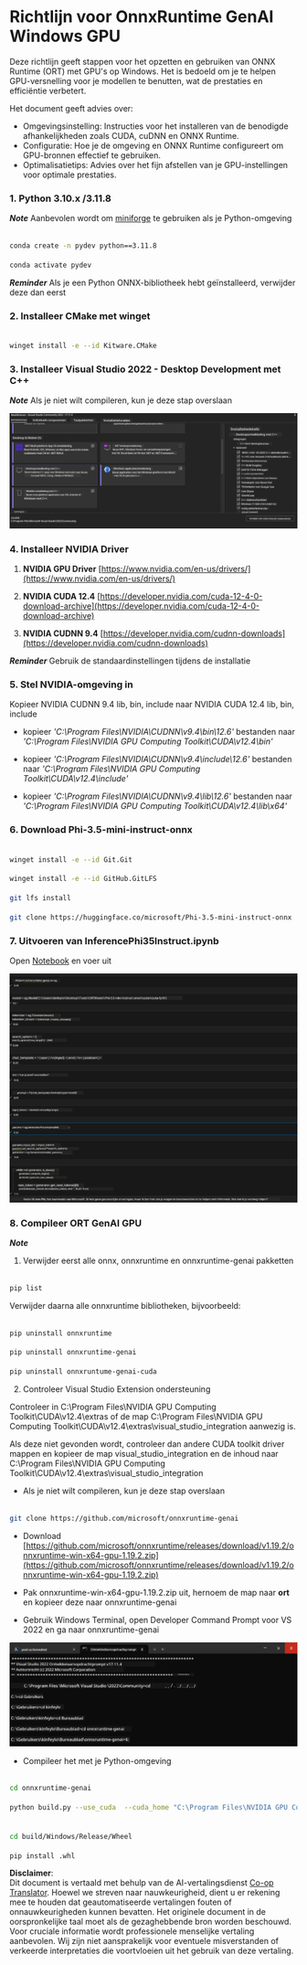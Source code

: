 <!--
CO_OP_TRANSLATOR_METADATA:
{
  "original_hash": "b066fc29c1b2129df84e027cb75119ce",
  "translation_date": "2025-07-17T02:44:54+00:00",
  "source_file": "md/02.Application/01.TextAndChat/Phi3/ORTWindowGPUGuideline.md",
  "language_code": "nl"
}
-->
# **Richtlijn voor OnnxRuntime GenAI Windows GPU**

Deze richtlijn geeft stappen voor het opzetten en gebruiken van ONNX Runtime (ORT) met GPU's op Windows. Het is bedoeld om je te helpen GPU-versnelling voor je modellen te benutten, wat de prestaties en efficiëntie verbetert.

Het document geeft advies over:

- Omgevingsinstelling: Instructies voor het installeren van de benodigde afhankelijkheden zoals CUDA, cuDNN en ONNX Runtime.
- Configuratie: Hoe je de omgeving en ONNX Runtime configureert om GPU-bronnen effectief te gebruiken.
- Optimalisatietips: Advies over het fijn afstellen van je GPU-instellingen voor optimale prestaties.

### **1. Python 3.10.x /3.11.8**

   ***Note*** Aanbevolen wordt om [miniforge](https://github.com/conda-forge/miniforge/releases/latest/download/Miniforge3-Windows-x86_64.exe) te gebruiken als je Python-omgeving

   ```bash

   conda create -n pydev python==3.11.8

   conda activate pydev

   ```

   ***Reminder*** Als je een Python ONNX-bibliotheek hebt geïnstalleerd, verwijder deze dan eerst

### **2. Installeer CMake met winget**

   ```bash

   winget install -e --id Kitware.CMake

   ```

### **3. Installeer Visual Studio 2022 - Desktop Development met C++**

   ***Note*** Als je niet wilt compileren, kun je deze stap overslaan

![CPP](../../../../../../translated_images/01.42f52a2b2aedff029e1c9beb13d2b09fcdab284ffd5fa8f3d7ac3cef5f347ad2.nl.png)

### **4. Installeer NVIDIA Driver**

1. **NVIDIA GPU Driver**  [https://www.nvidia.com/en-us/drivers/](https://www.nvidia.com/en-us/drivers/)

2. **NVIDIA CUDA 12.4** [https://developer.nvidia.com/cuda-12-4-0-download-archive](https://developer.nvidia.com/cuda-12-4-0-download-archive)

3. **NVIDIA CUDNN 9.4**  [https://developer.nvidia.com/cudnn-downloads](https://developer.nvidia.com/cudnn-downloads)

***Reminder*** Gebruik de standaardinstellingen tijdens de installatie

### **5. Stel NVIDIA-omgeving in**

Kopieer NVIDIA CUDNN 9.4 lib, bin, include naar NVIDIA CUDA 12.4 lib, bin, include

- kopieer *'C:\Program Files\NVIDIA\CUDNN\v9.4\bin\12.6'* bestanden naar *'C:\Program Files\NVIDIA GPU Computing Toolkit\CUDA\v12.4\bin'*

- kopieer *'C:\Program Files\NVIDIA\CUDNN\v9.4\include\12.6'* bestanden naar *'C:\Program Files\NVIDIA GPU Computing Toolkit\CUDA\v12.4\include'*

- kopieer *'C:\Program Files\NVIDIA\CUDNN\v9.4\lib\12.6'* bestanden naar *'C:\Program Files\NVIDIA GPU Computing Toolkit\CUDA\v12.4\lib\x64'*

### **6. Download Phi-3.5-mini-instruct-onnx**

   ```bash

   winget install -e --id Git.Git

   winget install -e --id GitHub.GitLFS

   git lfs install

   git clone https://huggingface.co/microsoft/Phi-3.5-mini-instruct-onnx

   ```

### **7. Uitvoeren van InferencePhi35Instruct.ipynb**

   Open [Notebook](../../../../../../code/09.UpdateSamples/Aug/ortgpu-phi35-instruct.ipynb) en voer uit

![RESULT](../../../../../../translated_images/02.b9b06996cf7255d5e5ee19a703c4352f4a96dd7a1068b2af227eda1f3104bfa0.nl.png)

### **8. Compileer ORT GenAI GPU**

   ***Note*** 
   
   1. Verwijder eerst alle onnx, onnxruntime en onnxruntime-genai pakketten

   ```bash

   pip list 
   
   ```

   Verwijder daarna alle onnxruntime bibliotheken, bijvoorbeeld:

   ```bash

   pip uninstall onnxruntime

   pip uninstall onnxruntime-genai

   pip uninstall onnxruntume-genai-cuda
   
   ```

   2. Controleer Visual Studio Extension ondersteuning

   Controleer in C:\Program Files\NVIDIA GPU Computing Toolkit\CUDA\v12.4\extras of de map C:\Program Files\NVIDIA GPU Computing Toolkit\CUDA\v12.4\extras\visual_studio_integration aanwezig is. 
   
   Als deze niet gevonden wordt, controleer dan andere CUDA toolkit driver mappen en kopieer de map visual_studio_integration en de inhoud naar C:\Program Files\NVIDIA GPU Computing Toolkit\CUDA\v12.4\extras\visual_studio_integration

   - Als je niet wilt compileren, kun je deze stap overslaan

   ```bash

   git clone https://github.com/microsoft/onnxruntime-genai

   ```

   - Download [https://github.com/microsoft/onnxruntime/releases/download/v1.19.2/onnxruntime-win-x64-gpu-1.19.2.zip](https://github.com/microsoft/onnxruntime/releases/download/v1.19.2/onnxruntime-win-x64-gpu-1.19.2.zip)

   - Pak onnxruntime-win-x64-gpu-1.19.2.zip uit, hernoem de map naar **ort** en kopieer deze naar onnxruntime-genai

   - Gebruik Windows Terminal, open Developer Command Prompt voor VS 2022 en ga naar onnxruntime-genai

![RESULT](../../../../../../translated_images/03.b83ce473d5ff9b9b94670a1b26fdb66a05320d534cbee2762f64e52fd12ef9c9.nl.png)

   - Compileer het met je Python-omgeving

   ```bash

   cd onnxruntime-genai

   python build.py --use_cuda  --cuda_home "C:\Program Files\NVIDIA GPU Computing Toolkit\CUDA\v12.4" --config Release
 

   cd build/Windows/Release/Wheel

   pip install .whl

   ```

**Disclaimer**:  
Dit document is vertaald met behulp van de AI-vertalingsdienst [Co-op Translator](https://github.com/Azure/co-op-translator). Hoewel we streven naar nauwkeurigheid, dient u er rekening mee te houden dat geautomatiseerde vertalingen fouten of onnauwkeurigheden kunnen bevatten. Het originele document in de oorspronkelijke taal moet als de gezaghebbende bron worden beschouwd. Voor cruciale informatie wordt professionele menselijke vertaling aanbevolen. Wij zijn niet aansprakelijk voor eventuele misverstanden of verkeerde interpretaties die voortvloeien uit het gebruik van deze vertaling.